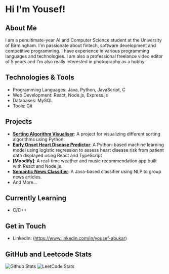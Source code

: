 # Hi I'm Yousef!

## About Me
I am a penultimate-year AI and Computer Science student at the University of Birmingham. I'm passionate about fintech, software development and competitive programming. I have experience in various programming languages and technologies.
I am also a professional freelance video editor of 5 years and I'm also really interested in photography as a hobby.

## Technologies & Tools
- Programming Languages: Java, Python, JavaScript, C
- Web Development: React, Node.js, Express.js
- Databases: MySQL
- Tools: Git

## Projects
- **[Sorting Algorithm Visualiser](https://github.com/yousefabukar/Sorting-Algorithm-Visualiser)**: A project for visualizing different sorting algorithms using Python.
- **[Early Onset Heart Disease Predictor](https://github.com/yousefabukar/heart-disease-predictor)**: A Python-based machine learning model using logistic regression to assess heart disease risk from patient data displayed using React and TypeScript
- **[Moodify]**: A real-time weather and music recommendation app built with React and Node.js.
- **[Semantic News Classifier](https://github.com/yousefabukar/semantic-news-classifier)**: A Java-based classifier using NLP to group news articles.
- And More...

## Currently Learning
- C/C++

## Get in Touch
- LinkedIn: (https://www.linkedin.com/in/yousef-abukar)

## GitHub and Leetcode Stats
![Github Stats](https://github-readme-stats.vercel.app/api?username=yousefabukar&show_icons=true&theme=radical)
![LeetCode Stats](https://leetcode.card.workers.dev/yousefpng?theme=dark&font=source_code_pro&extension=null)
